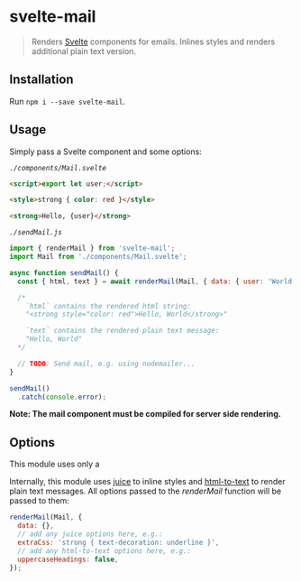 # svelte-mail

> Renders [Svelte](https://svelte.dev) components for emails. Inlines styles and renders additional plain text version.

## Installation

Run `npm i --save svelte-mail`.

## Usage

Simply pass a Svelte component and some options:

*`./components/Mail.svelte`*

```html
<script>export let user;</script>

<style>strong { color: red }</style>

<strong>Hello, {user}</strong>
```

*`./sendMail.js`*
```javascript
import { renderMail } from 'svelte-mail';
import Mail from './components/Mail.svelte';

async function sendMail() {
  const { html, text } = await renderMail(Mail, { data: { user: 'World' } });

  /*
    `html` contains the rendered html string:
    "<strong style="color: red">Hello, World</strong>"

    `text` contains the rendered plain text message:
    "Hello, World"
  */

  // TODO: Send mail, e.g. using nodemailer...
}

sendMail()
  .catch(console.error);
```

**Note: The mail component must be compiled for server side rendering.**

## Options

This module uses only a

Internally, this module uses [juice](https://www.npmjs.com/package/juice) to inline styles and [html-to-text](https://www.npmjs.com/package/html-to-text) to render plain text messages. All options passed to the *renderMail* function will be passed to them:

```javascript
renderMail(Mail, {
  data: {},
  // add any juice options here, e.g.:
  extraCss: 'strong { text-decoration: underline }',
  // add any html-to-text options here, e.g.:
  uppercaseHeadings: false,
});
```
